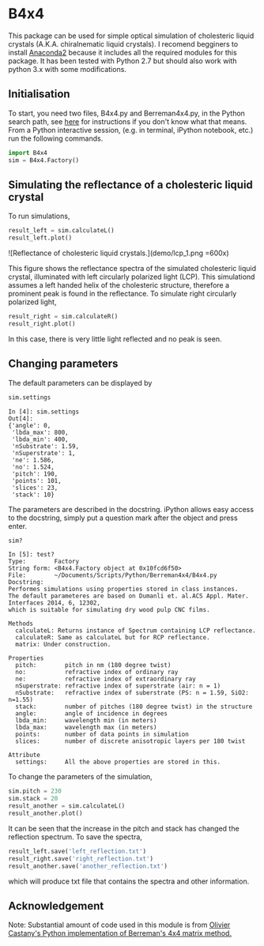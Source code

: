 B4x4 
===========
This package can be used for simple optical simulation of cholesteric liquid crystals (A.K.A. chiralnematic liquid crystals).
I recomend begginers to install [Anaconda2](https://www.continuum.io/download) because it includes all the required modules for this package.
It has been tested with Python 2.7 but should also work with python 3.x with some modifications.

## Initialisation

To start, you need two files, B4x4.py and Berreman4x4.py, in the Python search path, see [here](https://docs.python.org/2/tutorial/modules.html#the-module-search-path) for instructions if you don't know what that means.
From a Python interactive session, (e.g. in terminal, iPython notebook, etc.) run the following commands.

```python
import B4x4
sim = B4x4.Factory()
```

## Simulating the reflectance of a cholesteric liquid crystal

To run simulations,

```python
result_left = sim.calculateL()
result_left.plot()
```

![Reflectance of cholesteric liquid crystals.](demo/lcp_1.png =600x)

This figure shows the reflectance spectra of the simulated cholesteric liquid crystal, illuminated with left circularly polarized light (LCP).
This simulationd assumes a left handed helix of the cholesteric structure, therefore a prominent peak is found in the reflectance.
To simulate right circularly polarized light,

```python
result_right = sim.calculateR()
result_right.plot()
```

In this case, there is very little light reflected and no peak is seen.

## Changing parameters

The default parameters can be displayed by

```python
sim.settings
```

```
In [4]: sim.settings
Out[4]: 
{'angle': 0,
 'lbda_max': 800,
 'lbda_min': 400,
 'nSubstrate': 1.59,
 'nSuperstrate': 1,
 'ne': 1.586,
 'no': 1.524,
 'pitch': 190,
 'points': 101,
 'slices': 23,
 'stack': 10}
```

The parameters are described in the docstring.
iPython allows easy access to the docstring, simply put a question mark after the object and press enter.

```python
sim?
```

```
In [5]: test?
Type:        Factory
String form: <B4x4.Factory object at 0x10fcd6f50>
File:        ~/Documents/Scripts/Python/Berreman4x4/B4x4.py
Docstring:
Performes simulations using properties stored in class instances.
The default parameteres are based on Dumanli et. al.ACS Appl. Mater. Interfaces 2014, 6, 12302,
which is suitable for simulating dry wood pulp CNC films.

Methods
  calculateL: Returns instance of Spectrum containing LCP reflectance.
  calculateR: Same as calculateL but for RCP reflectance.
  matrix: Under construction.

Properties
  pitch:        pitch in nm (180 degree twist)
  no:           refractive index of ordinary ray
  ne:           refractive index of extraordinary ray
  nSuperstrate: refractive index of superstrate (air: n = 1)
  nSubstrate:   refractive index of suberstrate (PS: n = 1.59, SiO2: n=1.55)
  stack:        number of pitches (180 degree twist) in the structure
  angle:        angle of incidence in degrees
  lbda_min:     wavelength min (in meters)
  lbda_max:     wavelength max (in meters)
  points:       number of data points in simulation
  slices:       number of discrete anisotropic layers per 180 twist

Attribute
  settings:     All the above properties are stored in this.
```

To change the parameters of the simulation,

```python
sim.pitch = 230
sim.stack = 20
result_another = sim.calculateL()
result_another.plot()
```

It can be seen that the increase in the pitch and stack has changed the reflection spectrum.
To save the spectra,

```python
result_left.save('left_reflection.txt')
result_right.save('right_reflection.txt')
result_another.save('another_reflection.txt')
```

which will produce txt file that contains the spectra and other information.

## Acknowledgement
Note: Substantial amount of code used in this module is from [Olivier Castany's Python implementation of Berreman's 4x4 matrix method.](https://github.com/Berreman4x4/Berreman4x4)
